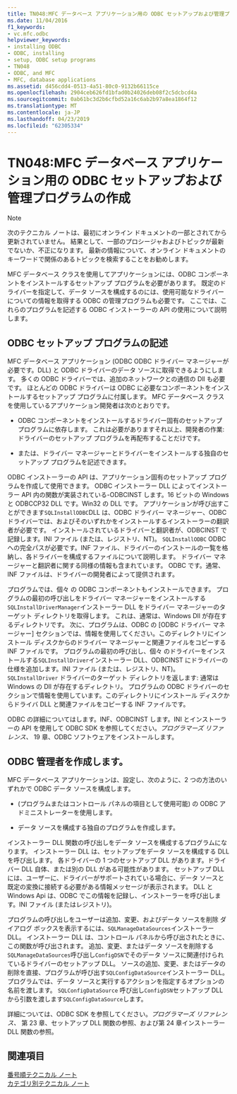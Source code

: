 ```yaml
---
title: TN048:MFC データベース アプリケーション用の ODBC セットアップおよび管理プログラムの作成
ms.date: 11/04/2016
f1_keywords:
- vc.mfc.odbc
helpviewer_keywords:
- installing ODBC
- ODBC, installing
- setup, ODBC setup programs
- TN048
- ODBC, and MFC
- MFC, database applications
ms.assetid: d456cdd4-0513-4a51-80c0-9132b66115ce
ms.openlocfilehash: 2904ceb626fd1bfad0b24026deb08f2c5dcbcd4a
ms.sourcegitcommit: 0ab61bc3d2b6cfbd52a16c6ab2b97a8ea1864f12
ms.translationtype: MT
ms.contentlocale: ja-JP
ms.lasthandoff: 04/23/2019
ms.locfileid: "62305334"
---
```

# <a name="tn048-writing-odbc-setup-and-administration-programs-for-mfc-database-applications"></a>TN048:MFC データベース アプリケーション用の ODBC セットアップおよび管理プログラムの作成

> [!NOTE]
>  次のテクニカル ノートは、最初にオンライン ドキュメントの一部とされてから更新されていません。 結果として、一部のプロシージャおよびトピックが最新でないか、不正になります。 最新の情報について、オンライン ドキュメントのキーワードで関係のあるトピックを検索することをお勧めします。

MFC データベース クラスを使用してアプリケーションには、ODBC コンポーネントをインストールするセットアップ プログラムを必要があります。 既定のドライバーを指定して、データ ソースを構成するのには、使用可能なドライバーについての情報を取得する ODBC の管理プログラムも必要です。 ここでは、これらのプログラムを記述する ODBC インストーラーの API の使用について説明します。

##  <a name="_mfcnotes_writing_an_odbc_setup_program"></a> ODBC セットアップ プログラムの記述

MFC データベース アプリケーション (ODBC ODBC ドライバー マネージャーが必要です。DLL) と ODBC ドライバーのデータ ソースに取得できるようにします。 多くの ODBC ドライバーでは、追加のネットワークとの通信の Dll も必要です。 ほとんどの ODBC ドライバーは ODBC に必要なコンポーネントをインストールするセットアップ プログラムに付属します。 MFC データベース クラスを使用しているアプリケーション開発者は次のとおりです。

- ODBC コンポーネントをインストールするドライバー固有のセットアップ プログラムに依存します。 これは必要がありますそれ以上、開発者の作業: ドライバーのセットアップ プログラムを再配布することだけです。

- または、ドライバー マネージャーとドライバーをインストールする独自のセットアップ プログラムを記述できます。

ODBC インストーラーの API は、アプリケーション固有のセットアップ プログラムを作成して使用できます。 ODBC インストーラー DLL によってインストーラー API 内の関数が実装されている-ODBCINST します。16 ビットの Windows と ODBCCP32 DLL です。Win32 の DLL です。 アプリケーションが呼び出すことができます`SQLInstallODBC`DLL は、ODBC ドライバー マネージャー、ODBC ドライバーでは、およびそのいずれかをインストールするインストーラーの翻訳者が必要です。 インストールされているドライバーと翻訳者が、ODBCINST で記録します。INI ファイル (または、レジストリ、NT)。 `SQLInstallODBC` ODBC への完全パスが必要です。INF ファイル、ドライバーのインストールの一覧を格納し、各ドライバーを構成するファイルについて説明します。 ドライバー マネージャーと翻訳者に関する同様の情報も含まれています。 ODBC です。通常、INF ファイルは、ドライバーの開発者によって提供されます。

プログラムでは、個々 の ODBC コンポーネントもインストールできます。 プログラムの最初の呼び出しをドライバー マネージャーをインストールする`SQLInstallDriverManager`インストーラー DLL をドライバー マネージャーのターゲット ディレクトリを取得します。 これは、通常は、Windows Dll が存在するディレクトリです。 次に、プログラムは、ODBC の [ODBC ドライバー マネージャー] セクションでは、情報を使用してください。このディレクトリにインストール ディスクからのドライバー マネージャーと関連ファイルをコピーする INF ファイルです。 プログラムの最初の呼び出し、個々 のドライバーをインストールする`SQLInstallDriver`インストーラー DLL、ODBCINST にドライバーの仕様を追加します。INI ファイル (または、レジストリ、NT)。 `SQLInstallDriver` ドライバーのターゲット ディレクトリを返します: 通常は Windows の Dll が存在するディレクトリ。 プログラムの ODBC ドライバーのセクションで情報を使用しています。このディレクトリにインストール ディスクからドライバ DLL と関連ファイルをコピーする INF ファイルです。

ODBC の詳細についてはします。INF、ODBCINST します。INI とインストーラーの API を使用して ODBC SDK を参照してください。*プログラマーズ リファレンス、* 19 章、ODBC ソフトウェアをインストールします。

##  <a name="_mfcnotes_writing_an_odbc_administrator"></a> ODBC 管理者を作成します。

MFC データベース アプリケーションは、設定し、次のように、2 つの方法のいずれかで ODBC データ ソースを構成します。

- (プログラムまたはコントロール パネルの項目として使用可能) の ODBC アドミニストレーターを使用します。

- データ ソースを構成する独自のプログラムを作成します。

インストーラー DLL 関数の呼び出しをデータ ソースを構成するプログラムになります。 インストーラー DLL は、セットアップをデータ ソースを構成する DLL を呼び出します。 各ドライバーの 1 つのセットアップ DLL があります。ドライバー DLL 自体、または別の DLL がある可能性があります。 セットアップ DLL には、ユーザーに、ドライバーがサポートされている場合に、データ ソースと既定の変換に接続する必要がある情報メッセージが表示されます。 DLL と Windows Api は、ODBC でこの情報を記録し、インストーラーを呼び出します。INI ファイル (またはレジストリ)。

プログラムの呼び出しをユーザーは追加、変更、およびデータ ソースを削除 ダイアログ ボックスを表示するには、`SQLManageDataSources`インストーラー DLL。 インストーラー DLL は、コントロール パネルから呼び出されたときに、この関数が呼び出されます。 追加、変更、またはデータ ソースを削除する`SQLManageDataSources`呼び出し`ConfigDSN`でそのデータ ソースに関連付けられているドライバーのセットアップ DLL。 ソースの追加、変更、またはデータの削除を直接、プログラムが呼び出す`SQLConfigDataSource`インストーラー DLL。 プログラムでは、データ ソースと実行するアクションを指定するオプションの名前を渡します。 `SQLConfigDataSource` 呼び出し`ConfigDSN`セットアップ DLL から引数を渡します`SQLConfigDataSource`します。

詳細については、ODBC SDK を参照してください。*プログラマーズ リファレンス、* 第 23 章、セットアップ DLL 関数の参照、および第 24 章インストーラー DLL 関数の参照。

## <a name="see-also"></a>関連項目

[番号順テクニカル ノート](../mfc/technical-notes-by-number.md)<br/>
[カテゴリ別テクニカル ノート](../mfc/technical-notes-by-category.md)
